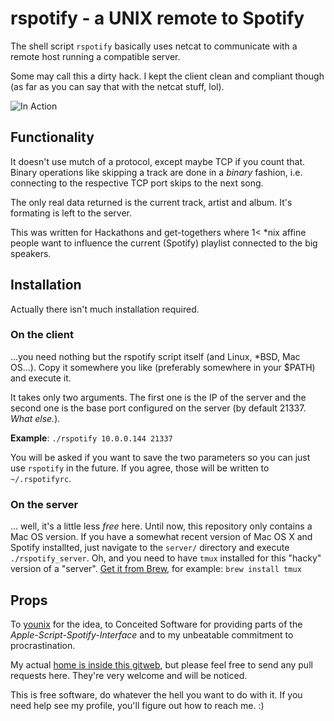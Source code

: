 rspotify - a UNIX remote to Spotify
====================

The shell script `rspotify` basically uses netcat to communicate with a remote host running a compatible server.

Some may call this a dirty hack. I kept the client clean and compliant though (as far as you can say that with the netcat stuff, lol).

![In Action](http://unimplemented.org/~valentin/rspotify.png)

## Functionality
It doesn't use mutch of a protocol, except maybe TCP if you count that. Binary operations like skipping a track are done in a *binary* fashion, i.e. connecting to the respective TCP port skips to the next song.

The only real data returned is the current track, artist and album. It's formating is left to the server.

This was written for Hackathons and get-togethers where 1< *nix affine people want to influence the current (Spotify) playlist connected to the big speakers.

## Installation
Actually there isn't much installation required.

### On the client
...you need nothing but the rspotify script itself (and Linux, *BSD, Mac OS...). Copy it somewhere you like (preferably somewhere in your $PATH) and execute it.

It takes only two arguments. The first one is the IP of the server and the second one is the base port configured on the server (by default 21337. *What else.*).

**Example**: `./rspotify 10.0.0.144 21337`

You will be asked if you want to save the two parameters so you can just use `rspotify` in the future. If you agree, those will be written to `~/.rspotifyrc`.

### On the server

... well, it's a little less *free* here. Until now, this repository only contains a Mac OS version. If you have a somewhat recent version of Mac OS X and Spotify installted, just navigate to the `server/` directory  and execute `./rspotify_server`. Oh, and you need to have `tmux` installed for this "hacky" version of a "server". [Get it from Brew](http://mxcl.github.com/homebrew/), for example: `brew install tmux`

## Props
To [younix](http://github.com/younix/) for the idea, to Conceited Software for providing parts of the *Apple-Script-Spotify-Interface* and to my unbeatable commitment to procrastination.

My actual [home is inside this gitweb](http://unimplemented.org/gitweb/), but please feel free to send any pull requests here. They're very welcome and will be noticed.

This is free software, do whatever the hell you want to do with it. If you need help see my profile, you'll figure out how to reach me. :)
